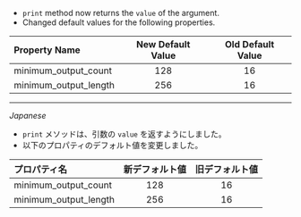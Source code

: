 * `print` method now returns the `value` of the argument.
* Changed default values for the following properties.

| Property Name         | New Default Value | Old Default Value |
| :-------------------- | :---------------: | :---------------: |
| minimum_output_count  |        128        |        16         |
| minimum_output_length |        256        |        16         |

----
*Japanese*

* `print` メソッドは、引数の `value` を返すようにしました。
* 以下のプロパティのデフォルト値を変更しました。

| プロパティ名          | 新デフォルト値 | 旧デフォルト値 |
| :-------------------- | :------------: | :------------: |
| minimum_output_count  |      128       |       16       |
| minimum_output_length |      256       |       16       |
